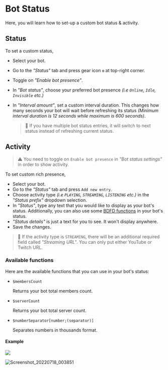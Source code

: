 # Bot Status
Here, you will learn how to set-up a custom bot status & activity.

## Status
To set a custom status,
- Select your bot.
- Go to the *"Status"* tab and press gear icon `⚙️` at top-right corner.
- Toggle on *"Enable bot presence"*.
- In *"Bot status"*, choose your preferred bot presence _(i.e `Online`, `Idle`, `Invisible` etc.)_
- In *"Interval amount"*, set a custom interval duration. This changes how many seconds your bot will wait before refreshing its status _(Minimum interval duration is 12 seconds while maximum is 600 seconds)_.

    > 📝 If you have multiple bot status entries, it will switch to next status instead of refreshing current status.

## Activity
> ⚠️ You need to toggle on `Enable bot presence` in *"Bot status settings"* in order to show activity.

To set custom rich presence,
- Select your bot.
- Go to the *"Status"* tab and press `Add new entry`.
- Choose activity type _(i.e `PLAYING`, `STREAMING`, `LISTENING` etc.)_ in the *"Status prefix"* dropdown selection.
- In *"Status"*, type any text that you would like to display as your bot's status. Additionally, you can also use some [BDFD functions](#available-functions) in your bot's status.
- *"Status details"* is just a text for you to see. It won't display anywhere.
- Save the changes.

> 📝 If the activity type is `STREAMING`, there will be an additional required field called *"Streaming URL"*. You can only put either YouTube or Twitch URL.

### Available functions
Here are the available functions that you can use in your bot's status:

- `$membersCount`

    Returns your bot total members count.
- `$serverCount`

    Returns your bot total server count.
- `$numberSeparator[number;(separator)]`

    Separates numbers in thousands format.

#### Example

![](https://user-images.githubusercontent.com/95774950/179421363-05c2a0e0-a686-4ee8-9745-e5df4fcb11f6.png)

![Screenshot_20220718_003851](https://user-images.githubusercontent.com/95774950/179421369-64e5fce9-9758-432f-ace6-600e322c2ccb.png)
